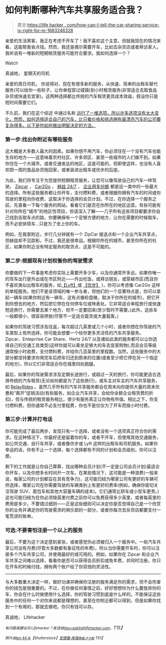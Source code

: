 # 如何判断哪种汽车共享服务适合我？

> 原文:[https://life hacker . com/how-can-I-tell-the-car-sharing-service-is-right-for-m-1683246328](https://lifehacker.com/how-can-i-tell-which-car-sharing-service-is-right-for-m-1683246328)

亲爱的生活黑客，我正在考虑不开车了！我不喜欢这个主意，但就我现在的情况来看，这能帮我省点钱。然而，我还是偶尔需要开车，比如去杂货店或者拜访家人。我听说有一堆新的短期租赁服务可能符合要求。我如何选择一个？

Watch

真诚地，
星期天的司机

亲爱的周日司机，
你说得对，现在有很多新的服务，从快速、简单的出租车替代服务(可以给你一些轮子，让你单程穿过城镇)到小时租赁服务(非常适合去取食品杂货或快速去宜家)。这两种选择都比传统的汽车租赁更具成本效益，假设你只是短时间需要它们。

不久前，我们在这个综述 中通过名称 [运行了一堆选项，所以许多选项没有太大变化。然而，如何选择适合自己的汽车，比只看价格和挑选拥有最漂亮汽车的公司要复杂得多。以下是你如何做出明智决定的方法。](https://lifehacker.com/the-best-alternatives-to-traditional-car-rentals-1640639954)

### 第一步:找出你附近有哪些服务

这大概是大多数人最大的因素。如果你想不用汽车，你必须住在一个没有汽车也能生存的地方——这意味着农村社区、许多郊区、甚至一些城市的人们做不到。如果你住在一个大城市，或者交通发达的地区，这是可能的，但即使这样，也没有人喜欢把一周的食品杂货拖回家，或者装进出租车或优步的后座。

为此，我们将专注于为您提供短期租赁服务，让您可以像驾驶自己的汽车一样驾驶。 [Zipcar](http://zipcar.com/) ， [Car2Go](http://car2go.com/) ， [赫兹 24/7](https://www.hertz247.com) ， [企业用车份额](http://www.enterprisecarshare.com/) 都是这一类中的一些最大的选择。所有这些服务都让你开车，支付燃料费，或者根据你拥有汽车的时间或你驾驶的里程向你收费，这取决于你选择的会员计划。不过，在你选择一个服务之前，先查看一下每个服务的网站，看看它们是否在你所在的地区运营。有些可能有针对你所在“城市”的地区性项目，但请深入了解——几乎所有这些项目都要求你自己找到去取车点的路，你要确保有一个足够方便的地方，让你在需要的时候取车，而不必安排搭车...只是为了坐上你的车。

例如，在我家附近，步行几分钟就有一个 ZipCar 接送点和一个企业汽车共享点，但赫兹却不见踪影。不过，我还是很幸运。根据你所在的城市，甚至你所在的社区，如果你附近没有特定服务的取货点，这是不可能的。

### 第二步:根据现有计划权衡你的驾驶需求

你要做的下一件事是考虑你实际上需要开多少车，以及你通常开多远。如果你唯一的驾车出行是外出或在市区附近——外出吃饭，或拜访朋友，或穿越市区(而且你不喜欢类似出租车的服务，如[【Lyft】](http://lyft.com/)或 [【优步】](http://uber.com/) )，你可以考虑像 Car2Go 这样的单程服务。他们不是该领域的唯一参与者，但他们的一个显著特点是，你可以拿起一辆车(如果你附近有一辆车，这有点像轮盘赌，取决于你所在的城市)，把它开到你想去的地方，然后把它停在任何停车位或咪表处。它非常适合单程旅行或快速短途旅行，你需要去某个地方，但不一定要回来(至少暂时不需要。)此外，这些车一般都很小，很容易停放(尽管不一定适合载货或大量载客。)

如果你的驾驶习惯涉及往返，每次超过几英里或几个小时，或者你想在你驾驶的汽车类型上有所选择，你可能会想要一个给你更多灵活性的汽车共享服务。Zipcar、Enteprrise Car Share、Hertz 24/7 以及诸如此类的服务都可以让你选择自己的交通工具类型(这样你就可以乘坐足够大的车去宜家购物),而且会员等级通常按小时收费，支付燃料费，并给你几百英里的里程数。当然，这些服务中的大部分都坚持要求你用完车后把车归还到原来的位置(或者至少把它停在另一个指定的地方)，所以它们非常适合你在城里四处跑腿。

最后，如果你的驾驶需求涉及定期长途旅行，或超过一天的旅行，你可能更适合选择传统的汽车租赁(无论如何都是为了这些旅行)，或车主对车主的汽车共享服务，如 [RelayRides](https://relayrides.com/) 。虽然几乎所有的汽车共享服务都会在周末向你提供大量的周末优惠和“离开”促销活动(有些服务，如企业汽车共享，会给你全额企业租赁费的折扣)，但与传统的租赁服务相比，很少有服务真正让你物有所值。相比之下，你支付燃料费，但你通常不必支付里程费，你也不是仅仅为了开车而按小时付费。

### 第三步:计算并打电话

你可能完成了最后两步，发现只有一个选择，或者没有一个选项真正符合你的需求。在这种情况下，你最好还是留着你的车，或者不开车，但使用其他交通服务，如公共交通、自行车共享，或者像优步或 Lyft 这样的出租车和司机服务。如果你幸运的话，你有不止一个选择，每个选择都有不同的计划和会员级别，你可以注册。

剩下的工作就是让你自己算算，找出哪种会员计划(不一定是公司会员计划)最适合你开车，以及你想多长时间开一次车。在某些情况下，这可能是一种浪费(一般来说，每家公司的计划都旨在具有竞争力)，这可能归结为哪家公司有更好的车辆可供选择，哪家公司在你需要驾驶的车辆类别上有更好的费率(例如，确保你密切关注驾驶 SUV、面包车和其他大容量车辆的成本)。它们通常比轿车或小型车更贵。)这也可能归结为在你必须按英里付费之前你可以免费获得多少英里，或者每英里的费用是多少。不要错过细则——正是这些细则可以决定你是否觉得自己是一个欣赏你的业务并满足你的驾驶需求的俱乐部的一部分，或者你每次去杂货店都要支付一笔荒谬的账单。

### 可选:不要害怕注册一个以上的服务

最后，不要为这个决定感到紧张，或者感觉你必须被归入一个服务中。一些汽车共享公司没有月费(尽管大多数都有象征性的年费)，所以当你需要开车时，你可以注册多个汽车共享公司，并使用最好的或可用的。例如，如果你在 Zipcar 和企业汽车共享之间难以选择，看看你是否可以获得会员折扣或免年费，并同时注册。你只在开车的时候付钱，拥有两个账户给了你双倍的灵活性。

* * *

与大多数重大决定一样，做好功课并确保你注册的服务满足你的需求，但不会伤害你的钱包是很重要的。不过，在你做任何事情之前，好好想想你为什么要放弃你的车，你会在什么时候使用什么选择，你的驾驶习惯到底是什么样的。不能保证这些服务中的任何一个对你来说都是理想的，甚至在你附近都可以得到，但是如果你找到一个有用的，那就去做吧。你只有钱可以存。

真诚地，
Lifehacker

*<small>有问题或建议问 Lifehacker？发送给</small>*[*<small>tips+asklh@lifehacker.com</small>*](mailto:tips+asklh@lifehacker.com)*<small>。</small>T15】*

*<small>照片由</small>*[*<small>len 44 ik</small>*](http://www.shutterstock.com/pic-126098828/stock-photo-male-hand-holding-a-car-key-isolated-on-white-new-car-concept.html?src=7gFLZXaXWHFcUzlLjsWKtg-1-97)*<small>【Shutterstock】</small>*[*<small>安德鲁·库瑞</small>*](https://www.flickr.com/photos/andrewcurrie/2987712820)*<small></small>*<small>[*<small>蒂姆·卢卡斯</small>*](https://www.flickr.com/photos/toolmantim/8576425919) *T51】*</small>

<small></small>